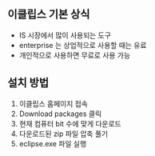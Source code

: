 <h2 id="이클립스-기본-상식">이클립스 기본 상식</h2>
<ul>
<li>IS 시장에서 많이 사용되는 도구</li>
<li>enterprise 는 상업적으로 사용할 때는 유료</li>
<li>개인적으로 사용하면 무료로 사용 가능
<img alt="" src="https://velog.velcdn.com/images/b4failrise/post/6994560e-7ec3-4bb1-a877-291ff7caa2b3/image.png" /></li>
</ul>
<h2 id="설치-방법">설치 방법</h2>
<ol>
<li>이클립스 홈페이지 접속</li>
<li>Download packages 클릭</li>
<li>현재 컴퓨터 bit 수에 맞게 다운로드</li>
<li>다운로드된 zip 파일 압축 풀기</li>
<li>eclipse.exe 파일 실행</li>
</ol>